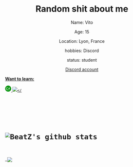 <p align="center">
<a>

</p>
<div class="display">
<h1 style="text-align: center;" align="center"> Random shit about me </h1>
<p style="text-align: center;"align="center">Name: Vito </p></a>
<p style="text-align: center;"align="center">Age: 15<br></p>
<p style="text-align: center;"align="center">Location: Lyon, France</p></a>
<p style="text-align: center;"align="center">hobbies: Discord<br></p>
<p style="text-align: center;"align="center">status: student<br></p>
<a href="https://discord.com/users/773630534030721044"> <p style="text-align: center;"align="center">Discord account<br></p></>









**Want to learn:**

<code><img height="20" src="https://raw.githubusercontent.com/github/explore/80688e429a7d4ef2fca1e82350fe8e3517d3494d/topics/csharp/csharp.png"></code>
<code><img height="20" src="https://pbs.twimg.com/profile_images/1142154201444823041/O6AczwfV_400x400.png"></

</a>
<br>

# ![BeatZ's github stats](https://github-readme-stats.vercel.app/api?username=Vanity1337&show_icons=true&theme=tokyonight)
<a href="https://github.com/notBeatZ?tab=repositories">
 <img align="center" src="https://github-readme-stats.vercel.app/api/top-langs/?username=Vanity1337&layout=compact&show_icons=true&&theme=tokyonight" />

